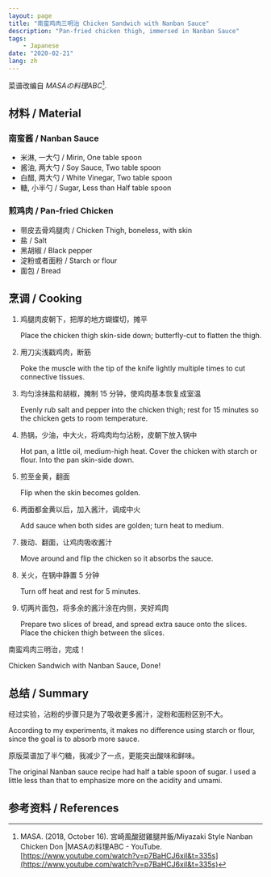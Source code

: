 ```yaml
---
layout: page
title: "南蛮鸡肉三明治 Chicken Sandwich with Nanban Sauce"
description: "Pan-fried chicken thigh, immersed in Nanban Sauce"
tags:
    - Japanese
date: "2020-02-21"
lang: zh
---
```


菜谱改编自 _MASAの料理ABC_[^1].

## 材料 / Material

### 南蛮酱 / Nanban Sauce

- 米淋, 一大勺 / Mirin, One table spoon
- 酱油, 两大勺 / Soy Sauce, Two table spoon
- 白醋, 两大勺 / White Vinegar, Two table spoon
- 糖, 小半勺 / Sugar, Less than Half table spoon

### 煎鸡肉 / Pan-fried Chicken

- 带皮去骨鸡腿肉 / Chicken Thigh, boneless, with skin
- 盐 / Salt
- 黑胡椒 / Black pepper
- 淀粉或者面粉 / Starch or flour
- 面包 / Bread

## 烹调 / Cooking

1. 鸡腿肉皮朝下，把厚的地方蝴蝶切，摊平
   
   Place the chicken thigh skin-side down; butterfly-cut to flatten the thigh.

2. 用刀尖浅戳鸡肉，断筋
   
   Poke the muscle with the tip of the knife lightly multiple times to cut connective tissues.

3. 均匀涂抹盐和胡椒，腌制 15 分钟，使鸡肉基本恢复成室温
   
   Evenly rub salt and pepper into the chicken thigh; rest for 15 minutes so the chicken gets to room temperature.

4. 热锅，少油，中大火，将鸡肉均匀沾粉，皮朝下放入锅中
   
   Hot pan, a little oil, medium-high heat. Cover the chicken with starch or flour. Into the pan skin-side down.

5. 煎至金黄，翻面
   
   Flip when the skin becomes golden.

6. 两面都金黄以后，加入酱汁，调成中火
   
   Add sauce when both sides are golden; turn heat to medium.

7. 拨动、翻面，让鸡肉吸收酱汁
   
   Move around and flip the chicken so it absorbs the sauce.

8. 关火，在锅中静置 5 分钟
   
   Turn off heat and rest for 5 minutes.

9. 切两片面包，将多余的酱汁涂在内侧，夹好鸡肉
   
   Prepare two slices of bread, and spread extra sauce onto the slices. Place the chicken thigh between the slices.

南蛮鸡肉三明治，完成！

Chicken Sandwich with Nanban Sauce, Done!



## 总结 / Summary

经过实验，沾粉的步骤只是为了吸收更多酱汁，淀粉和面粉区别不大。

According to my experiments, it makes no difference using starch or flour, since the goal is to absorb more sauce.

原版菜谱加了半勺糖，我减少了一点，更能突出酸味和鲜味。

The original Nanban sauce recipe had half a table spoon of sugar. I used a little less than that to emphasize more on the acidity and umami.

## 参考资料 / References

[^1]: MASA. (2018, October 16). 宮崎風酸甜雞腿丼飯/Miyazaki Style Nanban Chicken Don \|MASAの料理ABC - YouTube. [https://www.youtube.com/watch?v=p7BaHCJ6xiI&t=335s](https://www.youtube.com/watch?v=p7BaHCJ6xiI&t=335s)
